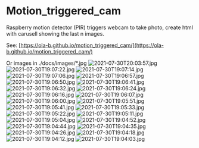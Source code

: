 # Motion_triggered_cam
Raspberry motion detector (PIR) triggers webcam to take photo, create html with carusell showing the last n images.

See: [https://ola-b.github.io/motion_triggered_cam/](https://ola-b.github.io/motion_triggered_cam/)


Or images in ./docs/images/*.jpg
![2021-07-30T20:03:57.jpg](https://github.com/Ola-B/motion_triggered_cam/blob/main/docs/images/2021-07-30T20:03:57.jpg "2021-07-30T20:03:57.jpg")
![2021-07-30T19:07:22.jpg](https://github.com/Ola-B/motion_triggered_cam/blob/main/docs/images/2021-07-30T19:07:22.jpg "2021-07-30T19:07:22.jpg")
![2021-07-30T19:07:14.jpg](https://github.com/Ola-B/motion_triggered_cam/blob/main/docs/images/2021-07-30T19:07:14.jpg "2021-07-30T19:07:14.jpg")
![2021-07-30T19:07:06.jpg](https://github.com/Ola-B/motion_triggered_cam/blob/main/docs/images/2021-07-30T19:07:06.jpg "2021-07-30T19:07:06.jpg")
![2021-07-30T19:06:57.jpg](https://github.com/Ola-B/motion_triggered_cam/blob/main/docs/images/2021-07-30T19:06:57.jpg "2021-07-30T19:06:57.jpg")
![2021-07-30T19:06:50.jpg](https://github.com/Ola-B/motion_triggered_cam/blob/main/docs/images/2021-07-30T19:06:50.jpg "2021-07-30T19:06:50.jpg")
![2021-07-30T19:06:41.jpg](https://github.com/Ola-B/motion_triggered_cam/blob/main/docs/images/2021-07-30T19:06:41.jpg "2021-07-30T19:06:41.jpg")
![2021-07-30T19:06:32.jpg](https://github.com/Ola-B/motion_triggered_cam/blob/main/docs/images/2021-07-30T19:06:32.jpg "2021-07-30T19:06:32.jpg")
![2021-07-30T19:06:24.jpg](https://github.com/Ola-B/motion_triggered_cam/blob/main/docs/images/2021-07-30T19:06:24.jpg "2021-07-30T19:06:24.jpg")
![2021-07-30T19:06:16.jpg](https://github.com/Ola-B/motion_triggered_cam/blob/main/docs/images/2021-07-30T19:06:16.jpg "2021-07-30T19:06:16.jpg")
![2021-07-30T19:06:07.jpg](https://github.com/Ola-B/motion_triggered_cam/blob/main/docs/images/2021-07-30T19:06:07.jpg "2021-07-30T19:06:07.jpg")
![2021-07-30T19:06:00.jpg](https://github.com/Ola-B/motion_triggered_cam/blob/main/docs/images/2021-07-30T19:06:00.jpg "2021-07-30T19:06:00.jpg")
![2021-07-30T19:05:51.jpg](https://github.com/Ola-B/motion_triggered_cam/blob/main/docs/images/2021-07-30T19:05:51.jpg "2021-07-30T19:05:51.jpg")
![2021-07-30T19:05:41.jpg](https://github.com/Ola-B/motion_triggered_cam/blob/main/docs/images/2021-07-30T19:05:41.jpg "2021-07-30T19:05:41.jpg")
![2021-07-30T19:05:33.jpg](https://github.com/Ola-B/motion_triggered_cam/blob/main/docs/images/2021-07-30T19:05:33.jpg "2021-07-30T19:05:33.jpg")
![2021-07-30T19:05:22.jpg](https://github.com/Ola-B/motion_triggered_cam/blob/main/docs/images/2021-07-30T19:05:22.jpg "2021-07-30T19:05:22.jpg")
![2021-07-30T19:05:11.jpg](https://github.com/Ola-B/motion_triggered_cam/blob/main/docs/images/2021-07-30T19:05:11.jpg "2021-07-30T19:05:11.jpg")
![2021-07-30T19:05:04.jpg](https://github.com/Ola-B/motion_triggered_cam/blob/main/docs/images/2021-07-30T19:05:04.jpg "2021-07-30T19:05:04.jpg")
![2021-07-30T19:04:52.jpg](https://github.com/Ola-B/motion_triggered_cam/blob/main/docs/images/2021-07-30T19:04:52.jpg "2021-07-30T19:04:52.jpg")
![2021-07-30T19:04:44.jpg](https://github.com/Ola-B/motion_triggered_cam/blob/main/docs/images/2021-07-30T19:04:44.jpg "2021-07-30T19:04:44.jpg")
![2021-07-30T19:04:35.jpg](https://github.com/Ola-B/motion_triggered_cam/blob/main/docs/images/2021-07-30T19:04:35.jpg "2021-07-30T19:04:35.jpg")
![2021-07-30T19:04:26.jpg](https://github.com/Ola-B/motion_triggered_cam/blob/main/docs/images/2021-07-30T19:04:26.jpg "2021-07-30T19:04:26.jpg")
![2021-07-30T19:04:18.jpg](https://github.com/Ola-B/motion_triggered_cam/blob/main/docs/images/2021-07-30T19:04:18.jpg "2021-07-30T19:04:18.jpg")
![2021-07-30T19:04:12.jpg](https://github.com/Ola-B/motion_triggered_cam/blob/main/docs/images/2021-07-30T19:04:12.jpg "2021-07-30T19:04:12.jpg")
![2021-07-30T19:04:03.jpg](https://github.com/Ola-B/motion_triggered_cam/blob/main/docs/images/2021-07-30T19:04:03.jpg "2021-07-30T19:04:03.jpg")
